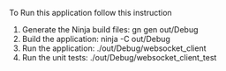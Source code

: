To Run this application follow this instruction
1. Generate the Ninja build files: gn gen out/Debug
2. Build the application: ninja -C out/Debug
3. Run the application: ./out/Debug/websocket_client
4. Run the unit tests: ./out/Debug/websocket_client_test
